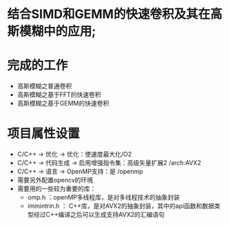 # 结合SIMD和GEMM的快速卷积及其在高斯模糊中的应用;

# 完成的工作
* 高斯模糊之普通卷积
* 高斯模糊之基于FFT的快速卷积
* 高斯模糊之基于GEMM的快速卷积

# 项目属性设置
* C/C++ -> 优化 -> 优化：使速度最大化/O2
* C/C++ -> 代码生成 -> 启用增强指令集：高级矢量扩展2 /arch:AVX2
* C/C++ -> 语言 -> OpenMP支持：是 /openmp
* 需要另外配置opencv的环境
* 需要用的一些较为重要的库：
  * omp.h ：openMP多线程库，是对多线程技术的抽象封装
  * immintrin.h ： C++库，是对AVX2的抽象封装，其中的api函数和数据类型经过C++编译之后可以生成支持AVX2的汇编语句


